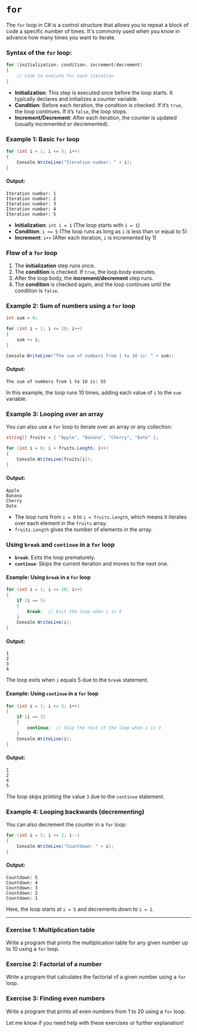 # `for`

The `for` loop in C# is a control structure that allows you to repeat a block of code a specific number of times. It's commonly used when you know in advance how many times you want to iterate. 

### **Syntax of the `for` loop**:

```csharp
for (initialization; condition; increment/decrement)
{
    // Code to execute for each iteration
}
```

- **Initialization**: This step is executed once before the loop starts. It typically declares and initializes a counter variable.
- **Condition**: Before each iteration, the condition is checked. If it’s `true`, the loop continues. If it’s `false`, the loop stops.
- **Increment/Decrement**: After each iteration, the counter is updated (usually incremented or decremented).

### **Example 1: Basic `for` loop**

```csharp
for (int i = 1; i <= 5; i++)
{
    Console.WriteLine("Iteration number: " + i);
}
```

#### Output:

```
Iteration number: 1
Iteration number: 2
Iteration number: 3
Iteration number: 4
Iteration number: 5
```

- **Initialization**: `int i = 1` (The loop starts with `i = 1`)
- **Condition**: `i <= 5` (The loop runs as long as `i` is less than or equal to 5)
- **Increment**: `i++` (After each iteration, `i` is incremented by 1)

### **Flow of a `for` loop**

1. The **initialization** step runs once.
2. The **condition** is checked. If `true`, the loop body executes.
3. After the loop body, the **increment/decrement** step runs.
4. The **condition** is checked again, and the loop continues until the condition is `false`.

### **Example 2: Sum of numbers using a `for` loop**

```csharp
int sum = 0;

for (int i = 1; i <= 10; i++)
{
    sum += i;
}

Console.WriteLine("The sum of numbers from 1 to 10 is: " + sum);
```

#### Output:

```
The sum of numbers from 1 to 10 is: 55
```

In this example, the loop runs 10 times, adding each value of `i` to the `sum` variable.

### **Example 3: Looping over an array**

You can also use a `for` loop to iterate over an array or any collection:

```csharp
string[] fruits = { "Apple", "Banana", "Cherry", "Date" };

for (int i = 0; i < fruits.Length; i++)
{
    Console.WriteLine(fruits[i]);
}
```

#### Output:

```
Apple
Banana
Cherry
Date
```

- The loop runs from `i = 0` to `i < fruits.Length`, which means it iterates over each element in the `fruits` array.
- `fruits.Length` gives the number of elements in the array.

### **Using `break` and `continue` in a `for` loop**

- **`break`**: Exits the loop prematurely.
- **`continue`**: Skips the current iteration and moves to the next one.

#### Example: Using `break` in a `for` loop

```csharp
for (int i = 1; i <= 10; i++)
{
    if (i == 5)
    {
        break;  // Exit the loop when i is 5
    }
    Console.WriteLine(i);
}
```

#### Output:

```
1
2
3
4
```

The loop exits when `i` equals 5 due to the `break` statement.

#### Example: Using `continue` in a `for` loop

```csharp
for (int i = 1; i <= 5; i++)
{
    if (i == 3)
    {
        continue;  // Skip the rest of the loop when i is 3
    }
    Console.WriteLine(i);
}
```

#### Output:

```
1
2
4
5
```

The loop skips printing the value `3` due to the `continue` statement.

### **Example 4: Looping backwards (decrementing)**

You can also decrement the counter in a `for` loop:

```csharp
for (int i = 5; i >= 1; i--)
{
    Console.WriteLine("Countdown: " + i);
}
```

#### Output:

```
Countdown: 5
Countdown: 4
Countdown: 3
Countdown: 2
Countdown: 1
```

Here, the loop starts at `i = 5` and decrements down to `i = 1`.

---

### **Exercise 1: Multiplication table**
Write a program that prints the multiplication table for any given number up to 10 using a `for` loop.

### **Exercise 2: Factorial of a number**
Write a program that calculates the factorial of a given number using a `for` loop.

### **Exercise 3: Finding even numbers**
Write a program that prints all even numbers from 1 to 20 using a `for` loop.

Let me know if you need help with these exercises or further explanation!